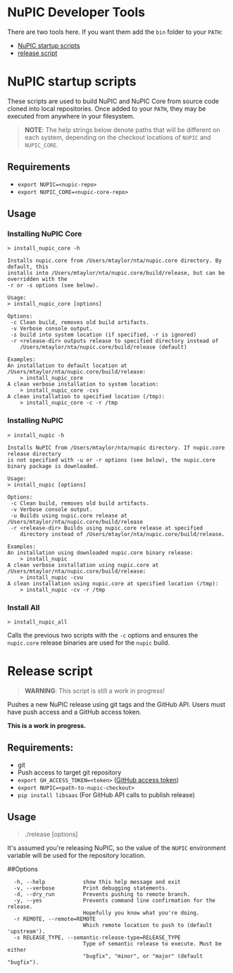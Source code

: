 # NuPIC Developer Tools

There are two tools here. If you want them add the `bin` folder to your `PATH`:

- [NuPIC startup scripts](#startup-scripts)
- [release script](#release-script)

# NuPIC startup scripts

These scripts are used to build NuPIC and NuPIC Core from source code cloned into local repositories. Once added to your `PATH`, they may be executed from anywhere in your filesystem. 

> **NOTE**: The help strings below denote paths that will be different on each system, depending on the checkout locations of `NUPIC` and `NUPIC_CORE`. 

## Requirements

- `export NUPIC=<nupic-repo>`
- `export NUPIC_CORE=<nupic-core-repo>`

## Usage

### Installing NuPIC Core

`> install_nupic_core -h`

```
Installs nupic.core from /Users/mtaylor/nta/nupic.core directory. By default, this
installs into /Users/mtaylor/nta/nupic.core/build/release, but can be overridden with the
-r or -s options (see below).

Usage:
> install_nupic_core [options]

Options:
 -c Clean build, removes old build artifacts.
 -v Verbose console output.
 -s build into system location (if specified, -r is ignored)
 -r <release-dir> outputs release to specified directory instead of
    /Users/mtaylor/nta/nupic.core/build/release (default)

Examples:
An installation to default location at /Users/mtaylor/nta/nupic.core/build/release:
    > install_nupic_core
A clean verbose installation to system location:
    > install_nupic_core -cvs
A clean installation to specified location (/tmp):
    > install_nupic_core -c -r /tmp
```

### Installing NuPIC

`> install_nupic -h`

```
Installs NuPIC from /Users/mtaylor/nta/nupic directory. If nupic.core release directory
is not specified with -u or -r options (see below), the nupic.core
binary package is downloaded.

Usage:
> install_nupic [options]

Options:
 -c Clean build, removes old build artifacts.
 -v Verbose console output.
 -u Builds using nupic.core release at /Users/mtaylor/nta/nupic.core/build/release
 -r <release-dir> Builds using nupic.core release at specified
    directory instead of /Users/mtaylor/nta/nupic.core/build/release.

Examples:
An installation using downloaded nupic.core binary release:
    > install_nupic
A clean verbose installation using nupic.core at
/Users/mtaylor/nta/nupic.core/build/release:
    > install_nupic -cvu
A clean installation using nupic.core at specified location (/tmp):
    > install_nupic -cv -r /tmp
```

### Install All

`> install_nupic_all` 

Calls the previous two scripts with the `-c` options and ensures the `nupic.core` release binaries are used for the `nupic` build. 


# Release script

> **WARNING**: This script is still a work in progress!

Pushes a new NuPIC release using git tags and the GitHub API. Users must have push access and a GitHub access token.

**This is a work in progress.**

## Requirements:
- git
- Push access to target git repository
- `export GH_ACCESS_TOKEN=<token>` ([GitHub access token](https://github.com/blog/1509-personal-api-tokens))
- `export NUPIC=<path-to-nupic-checkout>`
- `pip install libsaas` (For GitHub API calls to publish release)

## Usage

> ./release [options]

It's assumed you're releasing NuPIC, so the value of the `NUPIC` environment variable will be used for the repository location.

##Options
```
  -h, --help            show this help message and exit
  -v, --verbose         Print debugging statements.
  -d, --dry_run         Prevents pushing to remote branch.
  -y, --yes             Prevents command line confirmation for the release.
                        Hopefully you know what you're doing.
  -r REMOTE, --remote=REMOTE
                        Which remote location to push to (default 'upstream').
  -s RELEASE_TYPE, --semantic-release-type=RELEASE_TYPE
                        Type of semantic release to execute. Must be either
                        "bugfix", "minor", or "major" (default "bugfix").
```